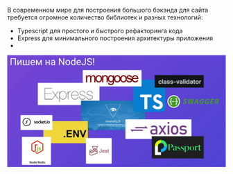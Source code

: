 
В современном мире для построения большого бэкэнда для сайта требуется огромное количество библиотек и разных технологий:
- Typescript для простого и быстрого рефакторинга кода
- Express для минимального построения архитектуры приложения
- 

![](_png/Pasted%20image%2020230123152131.png)














